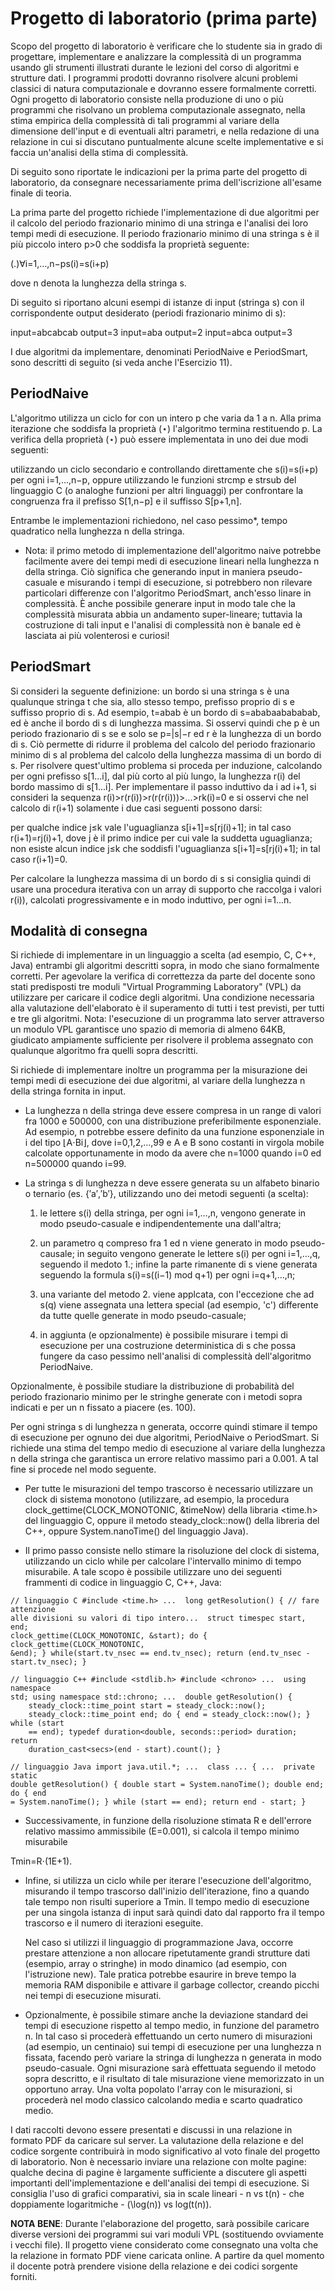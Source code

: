 # Progetto di laboratorio (prima parte)

Scopo del progetto di laboratorio è verificare che lo studente sia in grado di
progettare, implementare e analizzare la complessità di un programma usando gli
strumenti illustrati durante le lezioni del corso di algoritmi e strutture dati.
I programmi prodotti dovranno risolvere alcuni problemi classici di natura
computazionale e dovranno essere formalmente corretti. Ogni progetto di
laboratorio consiste nella produzione di uno o più programmi che risolvano un
problema computazionale assegnato, nella stima empirica della complessità di
tali programmi al variare della dimensione dell'input e di eventuali altri
parametri, e nella redazione di una relazione in cui si discutano puntualmente
alcune scelte implementative e si faccia un'analisi della stima di complessità.



Di seguito sono riportate le indicazioni per la prima parte del progetto di
laboratorio, da consegnare necessariamente prima dell'iscrizione all'esame
finale di teoria.

La prima parte del progetto richiede l'implementazione di due algoritmi per il
calcolo del periodo frazionario minimo di una stringa e l'analisi dei loro tempi
medi di esecuzione. Il periodo frazionario minimo di una stringa s è il più
piccolo intero p>0 che soddisfa la proprietà seguente:

(.)∀i=1,…,n−ps(i)=s(i+p)

dove n denota la lunghezza della stringa s.

Di seguito si riportano alcuni esempi di istanze di input (stringa s) con il
corrispondente output desiderato (periodi frazionario minimo di s):

input=abcabcab output=3 input=aba output=2 input=abca output=3

I due algoritmi da implementare, denominati PeriodNaive e PeriodSmart, sono
descritti di seguito (si veda anche l'Esercizio 11).

## PeriodNaive

L'algoritmo utilizza un ciclo for  con un intero p che varia da 1 a n. Alla
prima iterazione che soddisfa la proprietà (⋆) l'algoritmo termina restituendo
p.  La verifica della proprietà (⋆) può essere implementata in uno dei due modi
seguenti:

utilizzando un ciclo secondario e controllando direttamente che s(i)=s(i+p) per
ogni i=1,…,n−p, oppure utilizzando le funzioni strcmp e strsub del linguaggio C
(o analoghe funzioni per altri linguaggi) per confrontare la congruenza fra il
prefisso S[1,n−p] e il suffisso S[p+1,n].

Entrambe le implementazioni richiedono, nel caso pessimo*, tempo quadratico
nella lunghezza n della stringa.

* Nota: il primo metodo di implementazione dell'algoritmo naive potrebbe
  facilmente avere dei tempi medi di esecuzione lineari nella lunghezza n della
  stringa. Ciò significa che generando input in maniera pseudo-casuale e
  misurando i tempi di esecuzione, si potrebbero non rilevare particolari
  differenze con l'algoritmo PeriodSmart, anch'esso linare in complessità. È
  anche possibile generare input in modo tale che la complessità misurata abbia
  un andamento super-lineare; tuttavia la costruzione di tali input e l'analisi
  di complessità non è banale ed è lasciata ai più volenterosi e curiosi!


## PeriodSmart

Si consideri la seguente definizione: un bordo si una stringa s è una qualunque
stringa t che sia, allo stesso tempo, prefisso proprio di s e suffisso proprio
di s. Ad esempio, t=abab è un bordo di s=ababaabababab, ed è anche il bordo di s
di lunghezza massima.  Si osservi quindi che p è un periodo frazionario di s se
e solo se p=|s|−r ed r è la lunghezza di un bordo di s. Ciò permette di ridurre
il problema del calcolo del periodo frazionario minimo di s al problema del
calcolo della lunghezza massima di un bordo di s.  Per risolvere quest'ultimo
problema si proceda per induzione, calcolando per ogni prefisso s[1...i], dal
più corto al più lungo, la lunghezza r(i) del bordo massimo di s[1...i]. Per
implementare il passo induttivo da i ad i+1, si consideri la sequenza
r(i)>r(r(i))>r(r(r(i)))>...>rk(i)=0 e si osservi che nel calcolo di r(i+1)
solamente i due casi seguenti possono darsi:

per qualche indice j≤k vale l'uguaglianza s[i+1]=s[rj(i)+1]; in tal caso
r(i+1)=rj(i)+1, dove j è il primo indice per cui vale la suddetta uguaglianza;
non esiste alcun indice j≤k che soddisfi l'uguaglianza s[i+1]=s[rj(i)+1]; in tal
caso r(i+1)=0.

Per calcolare la lunghezza massima di un bordo di s si consiglia quindi di usare
una procedura iterativa con un array di supporto che raccolga i valori r(i)),
calcolati progressivamente e in modo induttivo, per ogni i=1...n.



## Modalità di consegna

Si richiede di implementare in un linguaggio a scelta (ad esempio, C, C++, Java)
entrambi gli algoritmi descritti sopra, in modo che siano formalmente corretti.
Per agevolare la verifica di correttezza da parte del docente sono stati
predisposti tre moduli "Virtual Programming Laboratory" (VPL) da utilizzare per
caricare il codice degli algoritmi. Una condizione necessaria alla valutazione
dell'elaborato è il superamento di tutti i test previsti, per tutti e tre gli
algoritmi. Nota: l'esecuzione di un programma lato server attraverso un modulo
VPL garantisce uno spazio di memoria di almeno 64KB, giudicato ampiamente
sufficiente per risolvere il problema assegnato con qualunque algoritmo fra
quelli sopra descritti.

Si richiede di implementare inoltre un programma per la misurazione dei tempi
medi di esecuzione dei due algoritmi, al variare della lunghezza n della stringa
fornita in input.

* La lunghezza n della stringa deve essere compresa in un range di valori fra 1000
  e 500000, con una distribuzione preferibilmente esponenziale. Ad esempio, n
  potrebbe essere definito da una funzione esponenziale in i del tipo ⌊A⋅Bi⌋, dove
  i=0,1,2,…,99 e A e B sono costanti in virgola mobile calcolate opportunamente in
  modo da avere che n=1000 quando i=0 ed n=500000 quando i=99.

* La stringa s di lunghezza n deve essere generata su un alfabeto binario o
  ternario (es. {′a′,′b′}, utilizzando uno dei metodi seguenti (a scelta):

  1. le lettere s(i) della stringa, per ogni i=1,…,n, vengono generate in modo
     pseudo-casuale e indipendentemente una dall'altra; 

  2. un parametro q compreso fra 1
     ed n viene generato in modo pseudo-causale; in seguito vengono generate le
     lettere s(i) per ogni i=1,…,q, seguendo il medoto 1.; infine la parte rimanente
     di s viene generata seguendo la formula s(i)=s((i−1) mod q+1) per ogni
     i=q+1,…,n; 

  3. una variante del metodo 2. viene applcata, con l'eccezione che ad
     s(q) viene assegnata una lettera special (ad esempio, 'c') differente da tutte
     quelle generate in modo pseudo-casuale; 

  4. in aggiunta (e opzionalmente) è possibile misurare i tempi di esecuzione
     per una costruzione deterministica di s che possa fungere da caso pessimo
     nell'analisi di complessità dell'algoritmo PeriodNaive.

Opzionalmente, è possibile studiare la distribuzione di probabilità del
periodo frazionario minimo per le stringhe generate con i metodi sopra
indicati e per un n fissato a piacere (es. 100).

Per ogni stringa s di lunghezza n generata, occorre quindi stimare il tempo di
esecuzione per ognuno dei due algoritmi, PeriodNaive o PeriodSmart. Si richiede
una stima del tempo medio di esecuzione al variare della lunghezza n della
stringa che garantisca un errore relativo massimo pari a 0.001. A tal fine si
procede nel modo seguente.

* Per tutte le misurazioni del tempo trascorso è necessario utilizzare un clock
  di sistema monotono (utilizzare, ad esempio, la procedura
  clock_gettime(CLOCK_MONOTONIC, &timeNow) della libraria <time.h> del
  linguaggio C, oppure il metodo steady_clock::now() della libreria <chrono> del
  C++, oppure System.nanoTime() del linguaggio Java).

* Il primo passo consiste nello stimare la risoluzione del clock di sistema,
  utilizzando un ciclo while per calcolare l'intervallo minimo di tempo
  misurabile. A tale scopo è possibile utilizzare uno dei seguenti frammenti di
  codice in linguaggio C, C++, Java:

```
// linguaggio C #include <time.h> ...  long getResolution() { // fare attenzione
alle divisioni su valori di tipo intero...  struct timespec start, end;
clock_gettime(CLOCK_MONOTONIC, &start); do { clock_gettime(CLOCK_MONOTONIC,
&end); } while(start.tv_nsec == end.tv_nsec); return (end.tv_nsec -
start.tv_nsec); }

// linguaggio C++ #include <stdlib.h> #include <chrono> ...  using namespace
std; using namespace std::chrono; ...  double getResolution() {
    steady_clock::time_point start = steady_clock::now();
    steady_clock::time_point end; do { end = steady_clock::now(); } while (start
    == end); typedef duration<double, seconds::period> duration; return
    duration_cast<secs>(end - start).count(); }

// linguaggio Java import java.util.*; ...  class ... { ...  private static
double getResolution() { double start = System.nanoTime(); double end; do { end
= System.nanoTime(); } while (start == end); return end - start; }
```

* Successivamente, in funzione della risoluzione stimata R e dell'errore
  relativo massimo ammissibile (E=0.001), si calcola il tempo minimo misurabile

Tmin=R⋅(1E+1).

* Infine, si utilizza un ciclo while per iterare l'esecuzione dell'algoritmo,
  misurando il tempo trascorso dall'inizio dell'iterazione, fino a quando tale
  tempo non risulti superiore a Tmin. Il tempo medio di esecuzione per una
  singola istanza di input sarà quindi dato dal rapporto fra il tempo trascorso
  e il numero di iterazioni eseguite.

  Nel caso si utilizzi il linguaggio di programmazione Java, occorre prestare
  attenzione a non allocare ripetutamente grandi strutture dati (esempio, array
  o stringhe) in modo dinamico (ad esempio, con l'istruzione new). Tale pratica
  potrebbe esaurire in breve tempo la memoria RAM disponibile e attivare il
  garbage collector, creando picchi nei tempi di esecuzione misurati.

* Opzionalmente, è possibile stimare anche la deviazione standard dei tempi di
  esecuzione rispetto al tempo medio, in funzione del parametro n. In tal caso
  si procederà effettuando un certo numero di misurazioni (ad esempio, un
  centinaio) sui tempi di esecuzione per una lunghezza n fissata, facendo però
  variare la stringa di lunghezza n generata in modo pseudo-casuale. Ogni
  misurazione sarà effettuata seguendo il metodo sopra descritto, e il risultato
  di tale misurazione viene memorizzato in un opportuno array. Una volta
  popolato l'array con le misurazioni, si procederà nel modo classico calcolando
  media e scarto quadratico medio.

I dati raccolti devono essere presentati e discussi in una relazione in formato
PDF da caricare sul server. La valutazione della relazione e del codice sorgente
contribuirà in modo significativo al voto finale del progetto di laboratorio.
Non è necessario inviare una relazione con molte pagine: qualche decina di
pagine è largamente sufficiente a discutere gli aspetti importanti
dell'implementazione e dell'analisi dei tempi di esecuzione. Si consiglia l'uso
di grafici comparativi, sia in scale lineari - n vs t(n) - che doppiamente
logaritmiche - \(\log(n)\) vs log(t(n)).


**NOTA BENE**: Durante l'elaborazione del progetto, sarà possibile caricare diverse
versioni dei programmi sui vari moduli VPL (sostituendo ovviamente i vecchi
file). Il progetto viene considerato come consegnato una volta che la relazione
in formato PDF viene caricata online. A partire da quel momento il docente potrà
prendere visione della relazione e dei codici sorgente forniti.
